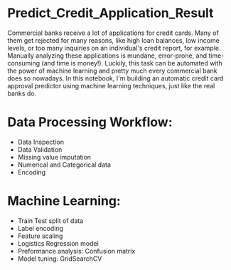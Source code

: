 # Predict_Credit_Application_Result

Commercial banks receive a lot of applications for credit cards. Many of them get rejected for many reasons, like high loan balances, low income levels, or too many inquiries on an individual's credit report, for example. Manually analyzing these applications is mundane, error-prone, and time-consuming (and time is money!). Luckily, this task can be automated with the power of machine learning and pretty much every commercial bank does so nowadays. In this notebook, I'm building an automatic credit card approval predictor using machine learning techniques, just like the real banks do.


# Data Processing Workflow:
- Data Inspection
- Data Validation
- Missing value imputation
- Numerical and Categorical data
- Encoding

# Machine Learning:
- Train Test split of data
- Label encoding
- Feature scaling
- Logistics Regression model
- Preformance analysis: Confusion matrix
- Model tuning: GridSearchCV
	
